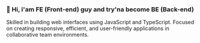 ### 👋 Hi, i'am FE (Front-end) guy and try'na become BE (Back-end)
Skilled in building web interfaces using JavaScript and TypeScript. Focused on creating responsive, efficient, and user-friendly applications in collaborative team environments.
